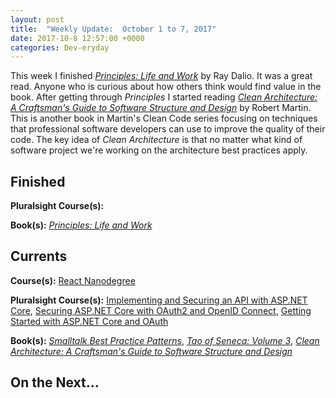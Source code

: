 ```yaml
---
layout: post
title:  "Weekly Update:  October 1 to 7, 2017"
date: 2017-10-8 12:57:00 +0000
categories: Dev-eryday
---
```

This week I finished *[Principles: Life and Work][pri]* by Ray Dalio. It was a great read. Anyone who is curious about how others think would find value in the book. After getting through *Principles* I started reading *[Clean Architecture: A Craftsman's Guide to Software Structure and Design][clean]* by Robert Martin. This is another book in Martin's Clean Code series focusing on techniques that professional software developers can use to improve the quality of their code. The key idea of *Clean Architecture* is that no matter what kind of software project we're working on the architecture best practices apply.


Finished
--------
**Pluralsight Course(s):** 

**Book(s):** *[Principles: Life and Work][pri]*

Currents
--------
**Course(s):** [React Nanodegree][rnd]

**Pluralsight Course(s):** [Implementing and Securing an API with ASP.NET Core][core], [Securing ASP.NET Core with OAuth2 and OpenID Connect][secure], [Getting Started with ASP.NET Core and OAuth][core2]

**Book(s):** *[Smalltalk Best Practice Patterns][sbp]*, *[Tao of Seneca: Volume 3][tao]*, *[Clean Architecture: A Craftsman's Guide to Software Structure and Design][clean]*

On the Next...
--------


[core]: https://app.pluralsight.com/library/courses/aspdotnetcore-implementing-securing-api/table-of-contents
[sbp]: https://www.amazon.com/Smalltalk-Best-Practice-Patterns-Kent/dp/013476904X
[rnd]: https://www.udacity.com/course/react-nanodegree--nd019
[tao]: https://tim.blog/2017/07/06/tao-of-seneca/
[secure]: https://app.pluralsight.com/library/courses/asp-dotnet-core-oauth2-openid-connect-securing/table-of-contents
[ux]: https://app.pluralsight.com/library/courses/flux-redux-mastering/table-of-contents
[rl]: https://code.facebook.com/posts/300798627056246
[pri]: https://www.amazon.com/Principles-Life-Work-Ray-Dalio-ebook/dp/B071CTK28D/ref=sr_1_1?ie=UTF8&qid=1506360609&sr=8-1&keywords=principles
[node]: https://app.pluralsight.com/library/courses/play-by-play-node-web-api-john-papa-sam-artioli/table-of-contents
[core2]: https://app.pluralsight.com/library/courses/asp-dot-net-core-oauth/table-of-contents
[grok]: https://www.amazon.com/Grokking-Algorithms-illustrated-programmers-curious/dp/1617292230/
[mf]: https://github.com/jpniederer/reactnd-MobileFlashcards
[clean]: https://www.amazon.com/Clean-Architecture-Craftsmans-Software-Structure/dp/0134494164/
